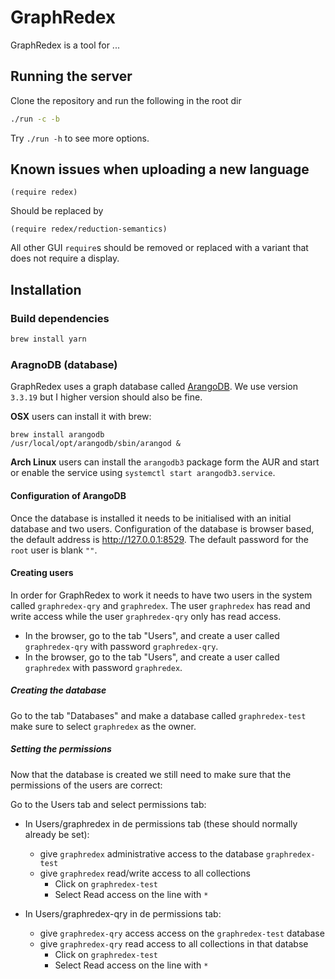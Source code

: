 # GraphRedex

GraphRedex is a tool for ...

## Running the server
Clone the repository and run the following in the root dir

```bash
./run -c -b
```

Try `./run -h` to see more options.

## Known issues when uploading a new language 

```racket
(require redex)
```

Should be replaced by 

```racket
(require redex/reduction-semantics)
```

All other GUI `require`s should be removed or replaced with a variant that does 
not require a display.

## Installation
### Build dependencies

```bash  
brew install yarn
```

### AragnoDB (database)

GraphRedex uses a graph database called [ArangoDB](https://www.arangodb.com/). 
We use version `3.3.19` but I higher version should also be fine.


**OSX** users can install it with brew:
```
brew install arangodb
/usr/local/opt/arangodb/sbin/arangod &
```

**Arch Linux** users can install the `arangodb3` package form the AUR and
start or enable the service using `systemctl start arangodb3.service`.

#### Configuration of ArangoDB 
Once the database is installed it needs to be initialised with an initial database and two users. 
Configuration of the database is browser based, the default address is http://127.0.0.1:8529.
The default password for the `root` user is blank `""`.


#### Creating users 

In order for GraphRedex to work it needs to have two users in the system called `graphredex-qry` and `graphredex`.
The user `graphredex` has read and write access while the user `graphredex-qry` only has read access. 

- In the browser, go to the tab "Users", and create a user called `graphredex-qry` with password `graphredex-qry`. 
- In the browser, go to the tab "Users", and create a user called `graphredex` with password `graphredex`.

##### Creating the database  

Go to the tab "Databases" and make a database called `graphredex-test` make sure to select `graphredex` as the owner. 

##### Setting the permissions 

Now that the database is created we still need to make sure that the permissions of the users are correct:

Go to the Users tab and select permissions tab: 
- In Users/graphredex in de permissions tab (these should normally already be set):
  * give `graphredex` administrative access to the database `graphredex-test`
  * give `graphredex` read/write access to all collections
    + Click on `graphredex-test`
    + Select Read access on the line with `*`

- In Users/graphredex-qry in de permissions tab:
  * give `graphredex-qry` access access on the `graphredex-test` database
  * give `graphredex-qry` read access to all collections in that databse
    + Click on `graphredex-test`
    + Select Read access on the line with `*`


